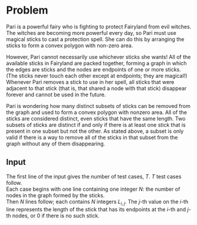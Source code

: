 # Problem

Pari is a powerful fairy who is fighting to protect Fairyland from evil witches. The witches are becoming more powerful every day, so Pari must use magical sticks to cast a protection spell. She can do this by arranging the sticks to form a convex polygon with non-zero area.

However, Pari cannot necessarily use whichever sticks she wants! All of the available sticks in Fairyland are packed together, forming a graph in which the edges are sticks and the nodes are endpoints of one or more sticks. (The sticks never touch each other except at endpoints; they are magical!) Whenever Pari removes a stick to use in her spell, all sticks that were adjacent to that stick (that is, that shared a node with that stick) disappear forever and cannot be used in the future.

Pari is wondering how many distinct subsets of sticks can be removed from the graph and used to form a convex polygon with nonzero area. All of the sticks are considered distinct, even sticks that have the same length. Two subsets of sticks are distinct if and only if there is at least one stick that is present in one subset but not the other. As stated above, a subset is only valid if there is a way to remove all of the sticks in that subset from the graph without any of them disappearing.

## Input

The first line of the input gives the number of test cases, $T$. $T$ test cases follow.  
Each case begins with one line containing one integer $N$: the number of nodes in the graph formed by the sticks.  
Then $N$ lines follow; each contains $N$ integers $L_{i, j}$. The $j$-th value on the $i$-th line represents the length of the stick that has its endpoints at the $i$-th and $j$-th nodes, or $0$ if there is no such stick.
